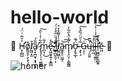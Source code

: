 # hello-world

   🤑 H̴̛̛͓̹̻̺̓̆͂̇͗̈́o̸̭͍̱̩̣̗͓̖̜͒ͅl̸̫͖͙̫̄a̸̢͙̪̮͎͙͓̣͙̠͂̐́ ̷̢̘̘̖̦͉̤͇͇̋͋͐͑̀̑͠m̷̪͉̣̒̐͜e̴̢͖̱̟͍̩̝̳̪͂̒̚ ̶͖̩̪̬̼̹͔̋̈́̋̈̅͒̒̈́̚l̷̛͖͍͉͒͂̌̀͒l̸̺̪͖̼͐̍̓͌̽̒͛ͅā̷̲̭̥̠̤͇̦͝͠m̸̢̨̧̤͎͕͚̰͇̀́̓̂̀̋̅̓ơ̴̗̥̥̲̜̈́͊ ̶̧̢̧̅͐̎̈́̏̂̀͠G̵̣͎̜͑͝ų̶̩̯̱̱͑̃͂̚̚ĭ̴̲̦̼̍̒͝l̴̨̯̯̣̼̳̤̤̀̋̌̓͑̇̔͝͝l̵̠͖̪̱͕̬̲̱͍̊̓̎̚̕̕̕ẽ̵͖ 🤑

![homer](https://user-images.githubusercontent.com/116563107/197704921-bba044f5-80ec-4d3e-b428-6a6ce6fa0e7f.gif)
